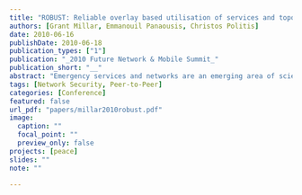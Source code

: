```yaml
---
title: "ROBUST: Reliable overlay based utilisation of services and topology for emergency MANETs"
authors: [Grant Millar, Emmanouil Panaousis, Christos Politis]
date: 2010-06-16
publishDate: 2010-06-18
publication_types: ["1"]
publication: "_2010 Future Network & Mobile Summit_"
publication_short: "__"
abstract: "Emergency services and networks are an emerging area of scientific research. During an emergency scenario such as forest fires, earthquakes, tsunamis and terrorist attacks rescuers need to establish communication to coordinate their actions by using smart and lightweight mobile devices. To this end, autonomous networks should be utilised to support the afore communications. Mobile Ad-hoc Networks (MANETs) are a characteristic paradigm of IP-based autonomous networks that can be deployed during critical emergency missions. We propose utilising a peer-to-peer (P2P) paradigm when designing application layer communication and data sharing technologies between participants of the MANET. The architecture therefore must allow nodes to send and retrieve data without knowledge of the complexities of the network. To this end we propose a Distributed Hash Table (DHT) architecture which we optimise for use in these situations and prove our theorem to be more efficient in such cases than its current counterpart."
tags: [Network Security, Peer-to-Peer]
categories: [Conference]
featured: false
url_pdf: "papers/millar2010robust.pdf"
image:
  caption: ""
  focal_point: ""
  preview_only: false
projects: [peace]
slides: ""
note: ""

---
```

